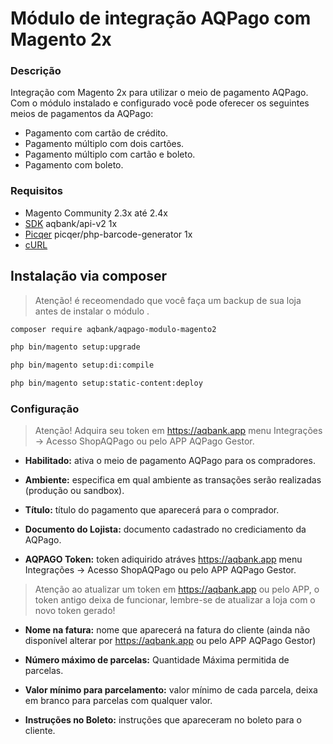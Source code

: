 # Módulo de integração AQPago com Magento 2x

### Descrição
Integração com Magento 2x para utilizar o meio de pagamento AQPago.
Com o módulo instalado e configurado você pode oferecer os seguintes meios de pagamentos da AQPago:
- Pagamento com cartão de crédito.
- Pagamento múltiplo com dois cartões.
- Pagamento múltiplo com cartão e boleto.
- Pagamento com boleto.

### Requisitos
- Magento Community 2.3x até 2.4x
- [SDK] aqbank/api-v2 1x
- [Picqer] picqer/php-barcode-generator 1x
- [cURL]

## Instalação via composer
> Atenção! é receomendado que você faça um backup de sua loja antes de instalar o módulo .


```sh
composer require aqbank/aqpago-modulo-magento2

php bin/magento setup:upgrade

php bin/magento setup:di:compile

php bin/magento setup:static-content:deploy

```

### Configuração
> Atenção! Adquira seu token em https://aqbank.app menu Integrações -> Acesso ShopAQPago ou pelo APP AQPago Gestor.

- **Habilitado:** ativa o meio de pagamento AQPago para os compradores.

- **Ambiente:** especifica em qual ambiente as transações serão realizadas (produção ou sandbox).

- **Título:** título do pagamento que aparecerá para o comprador.

- **Documento do Lojista:** documento cadastrado no crediciamento da AQPago.

- **AQPAGO Token:** token adiquirido atráves https://aqbank.app menu Integrações -> Acesso ShopAQPago ou pelo APP AQPago Gestor.
> Atenção ao atualizar um token em https://aqbank.app ou pelo APP, o token antigo deixa de funcionar, lembre-se de atualizar a loja com o novo token gerado!

- **Nome na fatura:** nome que aparecerá na fatura do cliente (ainda não disponível alterar por https://aqbank.app ou pelo APP AQPago Gestor)

- **Número máximo de parcelas:** Quantidade Máxima permitida de parcelas.

- **Valor mínimo para parcelamento:** valor mínimo de cada parcela, deixa em branco para parcelas com qualquer valor.

- **Instruções no Boleto:** instruções que apareceram no boleto para o cliente.


[aqpago]: <https://aqpago.com.br>
[SDK]: <https://github.com/aqbank/aqpago-sdk-api-v2>
[Picqer]: <https://github.com/picqer/php-barcode-generator>
[cURL]: <https://www.php.net/manual/en/book.curl.php>
